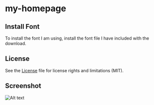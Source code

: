 # my-homepage

## Install Font

To install the font I am using, install the font file I have included with the download.

## License

See the [License](License.md) file for license rights and limitations (MIT).

## Screenshot

![Alt text](http://i.imgur.com/2amP531.png)

